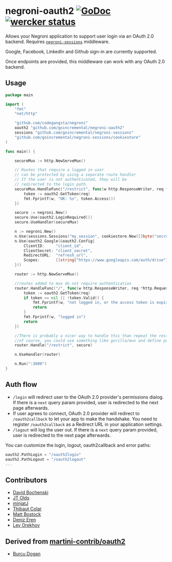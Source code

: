 # negroni-oauth2 [![GoDoc](https://godoc.org/github.com/GoIncremental/negroni-oauth2?status.svg)](http://godoc.org/github.com/GoIncremental/negroni-oauth2) [![wercker status](https://app.wercker.com/status/3dec6e8ae34f8069700c83837077f115/s "wercker status")](https://app.wercker.com/project/bykey/3dec6e8ae34f8069700c83837077f115)


Allows your Negroni application to support user login via an OAuth 2.0 backend. Requires [`negroni-sessions`](https://github.com/goincremental/negroni-sessions) middleware.

Google, Facebook, LinkedIn and Github sign-in are currently supported.

Once endpoints are provided, this middleware can work with any OAuth 2.0 backend.

## Usage

~~~ go
package main

import (
	"fmt"
	"net/http"

	"github.com/codegangsta/negroni"
	oauth2 "github.com/goincremental/negroni-oauth2"
	sessions "github.com/goincremental/negroni-sessions"
	"github.com/goincremental/negroni-sessions/cookiestore"
)

func main() {

	secureMux := http.NewServeMux()

	// Routes that require a logged in user
	// can be protected by using a separate route handler
	// If the user is not authenticated, they will be
	// redirected to the login path.
	secureMux.HandleFunc("/restrict", func(w http.ResponseWriter, req *http.Request) {
		token := oauth2.GetToken(req)
		fmt.Fprintf(w, "OK: %s", token.Access())
	})

	secure := negroni.New()
	secure.Use(oauth2.LoginRequired())
	secure.UseHandler(secureMux)

	n := negroni.New()
	n.Use(sessions.Sessions("my_session", cookiestore.New([]byte("secret123"))))
	n.Use(oauth2.Google(&oauth2.Config{
		ClientID:     "client_id",
		ClientSecret: "client_secret",
		RedirectURL:  "refresh_url",
		Scopes:       []string{"https://www.googleapis.com/auth/drive"},
	}))

	router := http.NewServeMux()

	//routes added to mux do not require authentication
	router.HandleFunc("/", func(w http.ResponseWriter, req *http.Request) {
		token := oauth2.GetToken(req)
		if token == nil || !token.Valid() {
			fmt.Fprintf(w, "not logged in, or the access token is expired")
			return
		}
		fmt.Fprintf(w, "logged in")
		return
	})

	//There is probably a nicer way to handle this than repeat the restricted routes again
	//of course, you could use something like gorilla/mux and define prefix / regex etc.
	router.Handle("/restrict", secure)

	n.UseHandler(router)

	n.Run(":3000")
}
~~~

## Auth flow

* `/login` will redirect user to the OAuth 2.0 provider's permissions dialog. If there is a `next` query param provided, user is redirected to the next page afterwards.
* If user agrees to connect, OAuth 2.0 provider will redirect to `/oauth2callback` to let your app to make the handshake. You need to register `/oauth2callback` as a Redirect URL in your application settings.
* `/logout` will log the user out. If there is a `next` query param provided, user is redirected to the next page afterwards.

You can customize the login, logout, oauth2callback and error paths:

~~~ go
oauth2.PathLogin = "/oauth2login"
oauth2.PathLogout = "/oauth2logout"
...
~~~

## Contributors
* [David Bochenski](http://github.com/bochenski)
* [JT Olds](https://github.com/jtolds)
* [minjatJ](https://github.com/minjatJ)
* [Thibaut Colar](https://github.com/tcolar)
* [Matt Bostock](https://github.com/mattbostock)
* [Deniz Eren](https://github.com/denizeren)
* [Lev Orekhov](https://github.com/lorehov)

## Derived from [martini-contrib/oauth2](http://github.com/martini-contrib/oauth2)

* [Burcu Dogan](http://github.com/rakyll)
